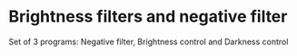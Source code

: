# Brightness filters and negative filter
Set of 3 programs: Negative filter, Brightness control and Darkness control
